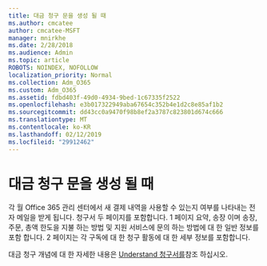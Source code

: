 ```yaml
---
title: 대금 청구 문을 생성 될 때
ms.author: cmcatee
author: cmcatee-MSFT
manager: mnirkhe
ms.date: 2/28/2018
ms.audience: Admin
ms.topic: article
ROBOTS: NOINDEX, NOFOLLOW
localization_priority: Normal
ms.collection: Adm_O365
ms.custom: Adm_O365
ms.assetid: fdbd403f-49d0-4934-9bed-1c67335f2522
ms.openlocfilehash: e3b017322949aba67654c352b4e1d2c8e85af1b2
ms.sourcegitcommit: dd43cc0a9470f98b8ef2a3787c823801d674c666
ms.translationtype: MT
ms.contentlocale: ko-KR
ms.lasthandoff: 02/12/2019
ms.locfileid: "29912462"
---
```

# <a name="when-is-the-billing-statement-generated"></a>대금 청구 문을 생성 될 때

각 월 Office 365 관리 센터에서 새 결제 내역을 사용할 수 있는지 여부를 나타내는 전자 메일을 받게 됩니다. 청구서 두 페이지를 포함합니다. 1 페이지 요약, 송장 이며 송장, 주문, 총액 한도을 지불 하는 방법 및 지원 서비스에 문의 하는 방법에 대 한 일반 정보를 포함 합니다. 2 페이지는 각 구독에 대 한 청구 활동에 대 한 세부 정보를 포함합니다.
  
대금 청구 개념에 대 한 자세한 내용은 [Understand 청구서를](https://support.office.com/article/0724b428-fb59-4962-8c37-6674166d7507)참조 하십시오.
  

